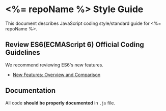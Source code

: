 # <%= repoName %> Style Guide

This document describes JavaScript coding style/standard guide for <%= repoName %>.

## Review ES6(ECMAScript 6) Official Coding Guidelines

We recommend reviewing ES6's new features.

* [New Features: Overview and Comparison](http://es6-features.org/)

## Documentation

All code **should be properly documented** in `.js` file.
